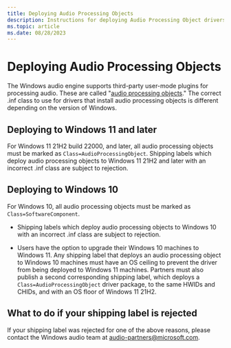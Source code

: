 ```yaml
---
title: Deploying Audio Processing Objects
description: Instructions for deploying Audio Processing Object drivers to Windows 10 and Windows 11
ms.topic: article
ms.date: 08/28/2023
---
```


# Deploying Audio Processing Objects

The Windows audio engine supports third-party user-mode plugins for processing audio.
These are called "[audio processing objects](/windows-hardware/drivers/audio/windows-audio-processing-objects)." The correct .inf class to use for drivers that install audio processing objects is different depending on the version of Windows.

## Deploying to Windows 11 and later

For Windows 11 21H2 build 22000, and later, all audio processing objects must be marked as `Class=AudioProcessingObject`. Shipping labels which deploy audio processing objects to Windows 11 21H2 and later with an incorrect .inf class are subject to rejection.

## Deploying to Windows 10

For Windows 10, all audio processing objects must be marked as `Class=SoftwareComponent`.

* Shipping labels which deploy audio processing objects to Windows 10 with an incorrect .inf class are subject to rejection.

* Users have the option to upgrade their Windows 10 machines to Windows 11. Any shipping label that deploys an audio processing object to Windows 10 machines must have an OS ceiling to prevent the driver from being deployed to Windows 11 machines. Partners must also publish a second corresponding shipping label, which deploys a `Class=AudioProcessingObject` driver package, to the same HWIDs and CHIDs, and with an OS floor of Windows 11 21H2.

## What to do if your shipping label is rejected

If your shipping label was rejected for one of the above reasons, please contact the Windows audio team at audio-partners@microsoft.com.